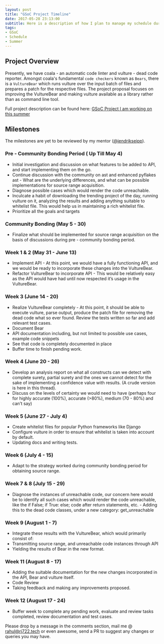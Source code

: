 ```yaml
---
layout: post
title: "GSoC Project Timeline"
date: 2017-05-28 23:13:00
subtitle: Here is a description of how I plan to manage my schedule during GSoC period
tags:
- GSoC
- Schedule
- Summer
---
```

## Project Overview
Presently, we have coala - an automatic code linter and vulture - dead code reporter. Amongst coala's fundamental `code checkers` known as `Bears`, there is a `VultureBear` which runs vulture over the input batch of files and prepares a patch for the respective files. The project proposal focuses on improving the VultureBear and making vulture available as a library rather than as command line tool.

Full project description can be found here: [GSoC Project I am working on this summer](https://rj722.tech/gsoc_project)

## Milestones

The milestones are yet to be reviewed by my mentor ([@jendrikseipp](https://github.com/jendrikseipp)).

### Pre - Community Bonding Period ( Up Till  May 4)
- Initial investigation and discussion on what features to be added to API, and start implementing them on the go.
- Continue discussion with the community on ast and enhanced pyflakes ast - What are the underlying differences, and what can be possible implementations for source range acquisition.
- Diagnose possible cases which would render the code unreachable.
- Inculcate a habit of downloading the trending project of the day, running vulture on it, analyzing the results and adding anything suitable to whitelist file. This would help us in maintaining a rich whitelist file.
- Prioritize all the goals and targets

### Community Bonding (May 5 - 30)
- Finalize what should be implemented for source range acquisition on the basis of discussions during pre - community bonding period.

### Week 1 & 2 (May 31 - June 13)
- Implement API - At this point, we would have a fully functioning API, and we would be ready to incorporate these changes into the VultureBear.
- Refactor VultureBear to incorporate API - This would be relatively easy as the API would have had until now respected it’s usage in the VultureBear.

### Week 3 (June 14 - 20)
- Realize VultureBear completely - At this point, it should be able to execute vulture, parse output, produce the patch file for removing the dead code what so ever found.
Review the tests written so far and add relevant test cases.
- Document Bear
- API documentation including, but not limited to possible use cases, example code snippets
- See that code is completely documented in place
- Buffer time to finish pending work.

### Week 4 (June 20 - 26)
- Develop an analysis report on what all constructs can we detect with complete surety,  partial surety and the ones we cannot detect for the sake of implementing a confidence value with results. (A crude version is here in this thread).
- Discuss on the levels of certainty we would need to have (perhaps four for highly accurate (100%), accurate (>80%), medium (70 - 80%) and can’t say)

### Week 5 (June 27 - July 4)
- Create whitelist files for popular Python frameworks like Django
- Configure vulture in order to ensure that whitelist is taken into account by default.
- Updating docs and writing tests.

### Week 6 (July 4 - 15)
- Adapt to the strategy worked during community bonding period for obtaining source range.

### Week 7 & 8 (July 15 - 29)
- Diagnose the instances of unreachable code, our concern here would be to identify all such cases which would render the code unreachable, like the if False; if True: else; code after return statements, etc. - Adding this to the dead code classes, under a new category: get_unreachable

### Week 9 (August 1 - 7)
- Integrate these results with the VultureBear, which would primarily consist of:
- Transmitting source range, and unreachable code instances through API
- Yielding the results of Bear in the new format.

### Week 11 (August 8 - 17)
- Adding the suitable documentation for the new changes incorporated in the API, Bear and vulture itself.
- Code Review
- Taking feedback and making any improvements proposed.

### Week 12 (August 17 - 24)
- Buffer week to complete any pending work, evaluate and review tasks completed, review documentation and test cases.

Please drop by a message in the comments section, mail me @ [rahul@rj722.tech](malito:rahul@rj722.tech) or even awesome, send a PR to suggest any changes or queries you may have.
